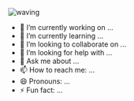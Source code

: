 ![waving](https://capsule-render.vercel.app/api?type=waving&height=200&text=WELCOME!&fontAlign=80&fontAlignY=40&color=gradient)

- 🔭 I’m currently working on ...
- 🌱 I’m currently learning ...
- 👯 I’m looking to collaborate on ...
- 🤔 I’m looking for help with ...
- 💬 Ask me about ...
- 📫 How to reach me: ...
- 😄 Pronouns: ...
- ⚡ Fun fact: ...
